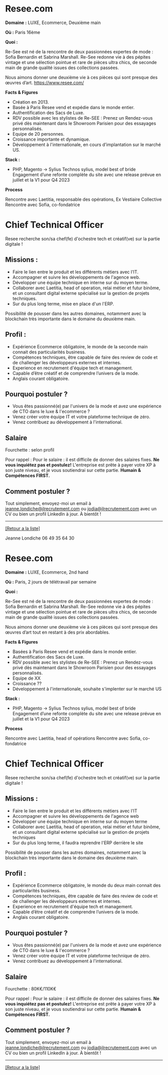 # Resee.com

**Domaine :** LUXE, Ecommerce, Deuxième main 

**Où :** Paris 16ème

**Quoi :** 

Re-See est né de la rencontre de deux passionnées expertes de mode : Sofia Bernardin et Sabrina Marshall. Re-See redonne vie à des pépites vintage et une sélection pointue et rare de pièces ultra chics, de seconde main de grande qualité issues des collections passées. 

Nous aimons donner une deuxième vie à ces pièces qui sont presque des œuvres d’art.
https://www.resee.com/

**Facts & Figures**

* Création en 2013.
* Basée à Paris Resee vend et expédie dans le monde entier.
* Authentification des Sacs de Luxe.
* RDV possible avec les stylistes de Re-SEE : Prenez un Rendez-vous privé dès maintenant dans le Showroom Parisien pour des essayages personnalisés.
* Equipe de 20 personnes.
* Croissance importante et dynamique.
* Développement à l'internationale, en cours d’implantation sur le marché US.


**Stack :**

* PHP, Magento -> Sylius
Technos sylius, model best of bride
Engagement d’une refonte complète du site avec une release prévue en juillet et la V1 pour Q4 2023

**Process**

Rencontre avec Laetitia, responsable des opérations, Ex Vestiaire Collective
Rencontre avec Sofia, co-fondatrice


# Chief Technical Officer 

Resee recherche son/sa chef(fe) d'ochestre tech et créatif(ve) sur la partie digitale ! 


## Missions : 

* Faire le lien entre le produit et les différents métiers avec l'IT. 
* Accompagner et suivre les développements de l'agence web. 
* Développer une équipe technique en interne sur du moyen terme.
* Collaborer avec Laetitia, head of operation, relai métier et futur binôme, et un consultant digital externe spécialisé sur la gestion de projets techniques. 
* Sur du plus long terme, mise en place d'un l'ERP. 

Possibilité de pousser dans les autres domaines, notamment avec la blockchain très importante dans le domaine du deuxième main.


## Profil : 

* Expérience Ecommerce obligatoire, le monde de la seconde main connait des particularités business.
* Compétences techniques, être capable de faire des review de code et de challenger les développeurs externes et internes.
* Experience en recrutement d'équipe tech et management.
* Capable d’être créatif et de comprendre l’univers de la mode.
* Anglais courant obligatoire.


## Pourquoi postuler ?

* Vous êtes passionné(e) par l'univers de la mode et avez une expérience de CTO dans le luxe & l'ecommerce ? 
* Venez créer votre équipe IT et votre plateforme technique de zéro.
* Venez contribuez au développement à l'international.


## Salaire

Fourchette : selon profil

Pour rappel : Pour le salaire : il est difficile de donner des salaires fixes. **Ne vous inquiétez pas et postulez!** L'entreprise est prête à payer votre XP à son juste niveau, et je vous soutiendrai sur cette partie. **Humain & Compétences FIRST.**


## Comment postuler ?

Tout simplement, envoyez-moi un email à jeanne.londiche@jlrecrutement.com ou jodia@jlrecrutement.com avec un CV ou bien un profil LinkedIn à jour. À bientôt !


----
<a href="https://github.com/jlondiche/job-board-php/blob/master/README.md">[Retour a la liste]</a>

Jeanne Londiche
06 49 35 64 30




# Resee.com

**Domaine :** LUXE, Ecommerce, 2nd hand 

**Où :** Paris, 2 jours de télétravail par semaine 

**Quoi :** 

Re-See est né de la rencontre de deux passionnées expertes de mode : Sofia Bernardin et Sabrina Marshall. Re-See redonne vie à des pépites vintage et une sélection pointue et rare de pièces ultra chics, de seconde main de grande qualité issues des collections passées. 

Nous aimons donner une deuxième vie à ces pièces qui sont presque des œuvres d’art tout en restant à des prix abordables.

**Facts & Figures**

* Basées à Paris Resee vend et expédie dans le monde entier.
* Authentification des Sacs de Luxe.
* RDV possible avec les stylistes de Re-SEE : Prenez un Rendez-vous privé dès maintenant dans le Showroom Parisien pour des essayages personnalisés.
* Equipe de XX
* Croissance ??
* Développement à l'internationale, souhaite s'implenter sur le marché US


**Stack :**

* PHP, Magento -> Sylius
Technos sylius, model best of bride
Engagement d’une refonte complète du site avec une release prévue en juillet et la V1 pour Q4 2023

**Process**

Rencontre avec Laetitia, head of opérations
Rencontre avec Sofia, co-fondatrice


# Chief Technical Officer 

Resee recherche son/sa chef(fe) d'ochestre tech et créatif(ve) sur la partie digitale ! 

## Missions : 

* Faire le lien entre le produit et les différents métiers avec l'IT
* Accompagner et suivre les développements de l'agence web
* Développer une équipe technique en interne sur du moyen terme 
* Collaborer avec Laetitia, head of operation, relai métier et futur binôme, et un consultant digital externe spécialisé sur la gestion de projets techniques
* Sur du plus long terme, il faudra reprendre l'ERP derrière le site 

Possibilité de pousser dans les autres domaines, notamment avec la blockchain très importante dans le domaine des deuxième main.


## Profil : 

* Expérience Ecommerce obligatoire, le monde du deux main connait des particularités business.
* Compétences techniques, être capable de faire des review de code et de challenger les développeurs externes et internes.
* Experience en recrutement d'équipe tech et management.
* Capable d’être créatif et de comprendre l’univers de la mode.
* Anglais courant obligatoire.


## Pourquoi postuler ?

* Vous êtes passionné(e) par l'univers de la mode et avez une expérience de CTO dans le luxe & l'ecommerce ? 
* Venez créer votre équipe IT et votre plateforme technique de zéro.
* Venez contribuez au développement à l'international.


## Salaire

Fourchette : 80K€/110K€  

Pour rappel : Pour le salaire : il est difficile de donner des salaires fixes. **Ne vous inquiétez pas et postulez!** L'entreprise est prête à payer votre XP à son juste niveau, et je vous soutiendrai sur cette partie. **Humain & Compétences FIRST.**


## Comment postuler ?

Tout simplement, envoyez-moi un email à jeanne.londiche@jlrecrutement.com ou jodia@jlrecrutement.com avec un CV ou bien un profil LinkedIn à jour. À bientôt !


----
<a href="https://github.com/jlondiche/job-board-php/blob/master/README.md">[Retour a la liste]</a>